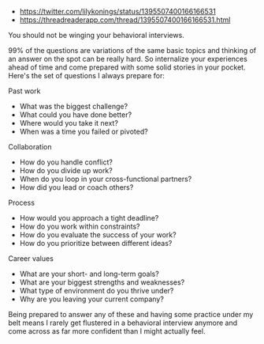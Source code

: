 - https://twitter.com/lilykonings/status/1395507400166166531
- https://threadreaderapp.com/thread/1395507400166166531.html

You should not be winging your behavioral interviews.

99% of the questions are variations of the same basic topics and thinking of an answer on the spot can be really hard. So internalize your experiences ahead of time and come prepared with some solid stories in your pocket. 
Here's the set of questions I always prepare for:

Past work
- What was the biggest challenge?
- What could you have done better?
- Where would you take it next?
- When was a time you failed or pivoted? 

Collaboration
- How do you handle conflict?
- How do you divide up work?
- When do you loop in your cross-functional partners?
- How did you lead or coach others? 

Process
- How would you approach a tight deadline?
- How do you work within constraints?
- How do you evaluate the success of your work?
- How do you prioritize between different ideas? 

Career values
- What are your short- and long-term goals?
- What are your biggest strengths and weaknesses?
- What type of environment do you thrive under?
- Why are you leaving your current company? 

Being prepared to answer any of these and having some practice under my belt means I rarely get flustered in a behavioral interview anymore and come across as far more confident than I might actually feel. 
